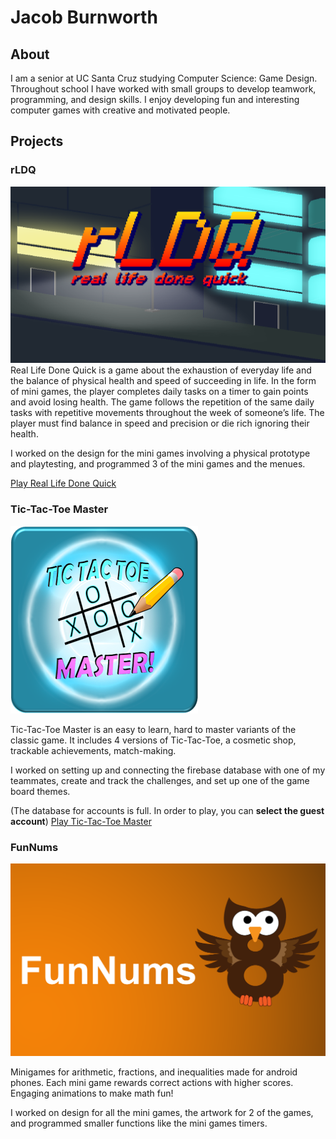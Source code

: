 # Jacob Burnworth

## About
I am a senior at UC Santa Cruz studying Computer Science: Game Design. Throughout school I have worked with small groups to develop teamwork, programming, and design skills. I enjoy developing fun and interesting computer games with creative and motivated people.

## Projects

### rLDQ
![Image](/img/rldq.png)
Real Life Done Quick is a game about the exhaustion of everyday life and the balance of physical health and speed of succeeding in life. In the form of mini games, the player completes daily tasks on a timer to gain points and avoid losing health. The game follows the repetition of the same daily tasks with repetitive movements throughout the week of someone’s life. The player must find balance in speed and precision or die rich ignoring their health.

I worked on the design for the mini games involving a physical prototype and playtesting, and programmed 3 of the mini games and the menues.

[Play Real Life Done Quick](https://yashimvsolanki.itch.io/rldq-real-life-done-quick)

### Tic-Tac-Toe Master
![Image](/img/tictactoe.png)

Tic-Tac-Toe Master is an easy to learn, hard to master variants of the classic game. It includes 4 versions of Tic-Tac-Toe, a cosmetic shop, trackable achievements, match-making. 

I worked on setting up and connecting the firebase database with one of my teammates, create and track the challenges, and set up one of the game board themes.

(The database for accounts is full. In order to play, you can **select the guest account**)
[Play Tic-Tac-Toe Master](https://tic-tac-toe-master.herokuapp.com/)

### FunNums
![Image](/img/funnums.png)

Minigames for arithmetic, fractions, and inequalities made for android phones. Each mini game rewards correct actions with higher scores. Engaging animations to make math fun! 

I worked on design for all the mini games, the artwork for 2 of the games, and programmed smaller functions like the mini games timers.
